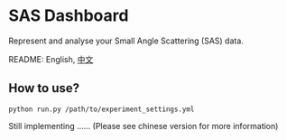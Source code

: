 # SAS Dashboard

Represent and analyse your Small Angle Scattering (SAS) data.

README: English, [中文](./README_CN.md)

## How to use?

    python run.py /path/to/experiment_settings.yml

Still implementing ...... (Please see chinese version for more information)
